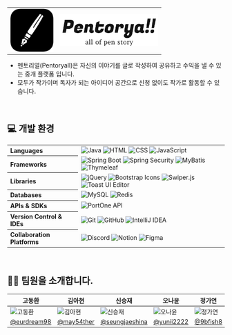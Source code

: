 
<br />

<table>
  <tbody>
    <tr>
      <td>
        <img src="https://raw.githubusercontent.com/2024-KDT-JNA/Pentoryall/main/src/main/resources/static/images/common/favicon.png" height="100" alt="favicon">
      </td>
      <td>
        <picture>
          <source media="(prefers-color-scheme: dark)" srcset="https://github.com/2024-KDT-JNA/.github/blob/main/assets/logo/logo_pentoryall_horizontal_darkmode.png?raw=true">
          <img src="https://github.com/2024-KDT-JNA/.github/blob/main/assets/logo/logo_pentoryall_horizontal_lightmode.png?raw=true" height="75">
        </picture>
      </td>
    </tr>
  </tbody>
</table>

-   펜토리얼(Pentoryall)은 자신의 이야기를 글로 작성하여 공유하고 수익을 낼 수 있는 중개 플랫폼 입니다.
-   모두가 작가이며 독자가 되는 아이디어 공간으로 신청 없이도 작가로 활동할 수 있습니다. 

<br />
  
## 💻 개발 환경
  <table>
    <tbody>
      <tr>
        <th align="left">Languages</th>
        <td>
          <img alt="Java" src="https://img.shields.io/badge/Java-007396?style=for-the-badge&logo=openjdk&logoColor=white"/>
          <img alt="HTML" src="https://img.shields.io/badge/HTML-E34F26?style=for-the-badge&logo=html5&logoColor=white" />
          <img alt="CSS" src="https://img.shields.io/badge/CSS-1572B6?style=for-the-badge&logo=css3&logoColor=white" />
          <img alt="JavaScript" src="https://img.shields.io/badge/javascript-%23323330.svg?style=for-the-badge&logo=javascript&logoColor=%23F7DF1E">
        </td>
      </tr>
      <tr>
        <th align="left">Frameworks</th>
        <td>
          <img alt="Spring Boot" src="https://img.shields.io/badge/Spring_Boot-6DB33F?style=for-the-badge&logo=spring-boot&logoColor=white" />
          <img alt="Spring Security" src="https://img.shields.io/badge/Spring_Security-6DB33F?style=for-the-badge&logo=spring-security&logoColor=white" />
          <img alt="MyBatis" src="https://img.shields.io/badge/MyBatis-4479A1?style=for-the-badge&logo=mybatis&logoColor=white" />
          <img alt="Thymeleaf" src="https://img.shields.io/badge/Thymeleaf-005F0F?style=for-the-badge&logo=thymeleaf&logoColor=white" />
        </td>
      </tr>
      <tr>
        <th align="left">Libraries</th>
        <td>
          <img alt="jQuery" src="https://img.shields.io/badge/jQuery-0769AD?style=for-the-badge&logo=jquery&logoColor=white" />
          <img alt="Bootstrap Icons" src="https://img.shields.io/badge/bootstrap_icons-white?style=for-the-badge&logo=Bootstrap&logoColor=white&color=712cf9" />
          <img alt="Swiper.js" src="https://img.shields.io/badge/Swiper.js-6332F6?style=for-the-badge&logo=swiper&logoColor=white" />
          <img alt="Toast UI Editor" src="https://img.shields.io/badge/Toast_UI_Editor-7952B3?style=for-the-badge&logo=toast&logoColor=white" />
        </td>
      </tr>
      <tr>
        <th align="left">Databases</th>
        <td>
          <img alt="MySQL" src="https://img.shields.io/badge/MySQL-4479A1?style=for-the-badge&logo=mysql&logoColor=white" />
          <img alt="Redis" src="https://img.shields.io/badge/Redis-DC382D?style=for-the-badge&logo=redis&logoColor=white" />
        </td>
      </tr>
      <tr>
        <th align="left">APIs & SDKs</th>
        <td>
          <img alt="PortOne API" src="https://img.shields.io/badge/PortOne_API-f97316?style=for-the-badge&logo=api&logoColor=white" />
        </td>
      </tr>
      <tr>
        <th align="left">Version Control & IDEs</th>
        <td>
          <img alt="Git" src="https://img.shields.io/badge/Git-F05032?style=for-the-badge&logo=git&logoColor=white" />
          <img alt="GitHub" src="https://img.shields.io/badge/GitHub-181717?style=for-the-badge&logo=github&logoColor=white" />
          <img alt="IntelliJ IDEA" src="https://img.shields.io/badge/IntelliJ_IDEA-000000?style=for-the-badge&logo=intellij-idea&logoColor=white" />
        </td>
      </tr>
       <tr>
        <th align="left">Collaboration Platforms</th>
        <td>
          <img alt="Discord" src="https://img.shields.io/badge/Discord-%235865F2.svg?style=for-the-badge&logo=discord&logoColor=white" />
          <img alt="Notion" src="https://img.shields.io/badge/Notion-%23000000.svg?style=for-the-badge&logo=notion&logoColor=white" />
          <img alt="Figma" src="https://img.shields.io/badge/figma-%23F24E1E.svg?style=for-the-badge&logo=figma&logoColor=white" />
        </td>
      </tr>
    </tbody>
  </table>
  <br />


## 🫶🏻 팀원을 소개합니다.
  <table>
    <thead>
      <tr>
        <th>
          고동환
        </th>
        <th>
          김아현
        </th>
        <th>
          신승재
        </th>
        <th>
          오나윤
        </th>
        <th>
          정가연
        </th>
      </tr>
    </thead>
    <tbody>
       <tr>
        <td>
          <img alt="고동환"src="https://avatars.githubusercontent.com/u/111329365?v=4" width="110"/>
        </td>
        <td>
          <img alt="김아현"src="https://avatars.githubusercontent.com/u/42160693?s=96&v=4" width="110"/>
        </td>
        <td>
          <img alt="신승재"src="https://avatars.githubusercontent.com/u/154950075?s=60&v=4" width="110"/>
        </td>
        <td>
          <img alt="오나윤"src="https://avatars.githubusercontent.com/u/99164178?s=60&v=4" width="110"/>
        </td>
        <td>
          <img alt="정가연" src="https://avatars.githubusercontent.com/u/163974510?v=4" width="110"/>
        </td>
      </tr>
       <tr>
        <td align="center">
          <a href="https://github.com/eurdream98">@eurdream98</a>
        </td>
        <td align="center">
          <a href="https://github.com/may54ther">@may54ther</a>
        </th>
        <td align="center">
          <a href="https://github.com/seungjaeshina">@seungjaeshina</a>
        </td>
        <td align="center">
          <a href="https://github.com/yunii2222">@yunii2222</a>
        </td>
        <td align="center">
          <a href="https://github.com/9bfish8">@9bfish8</a>
        </td>
      </tr>
    </tbody>
  </table>
